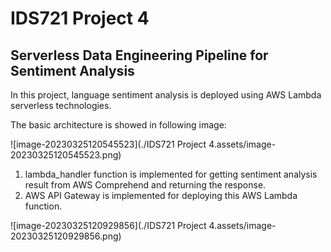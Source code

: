 # IDS721 Project 4 

## Serverless Data Engineering Pipeline for Sentiment Analysis 

In this project, language sentiment analysis is deployed using AWS Lambda serverless technologies. 

The basic architecture is showed in following image:

![image-20230325120545523](./IDS721 Project 4.assets/image-20230325120545523.png)

1. lambda_handler function is implemented for getting sentiment analysis result from AWS Comprehend and returning the response. 
2. AWS API Gateway is implemented for deploying this AWS Lambda function. 

![image-20230325120929856](./IDS721 Project 4.assets/image-20230325120929856.png)
